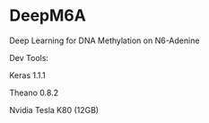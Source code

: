 # DeepM6A

Deep Learning for DNA Methylation on N6-Adenine

Dev Tools:

Keras 1.1.1

Theano 0.8.2

Nvidia Tesla K80 (12GB)
